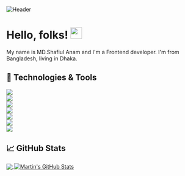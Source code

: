 <!-- More info, tips and tricks for making GitHub Profile README can be found in my article at https://towardsdatascience.com/build-a-stunning-readme-for-your-github-profile-9b80434fe5d7 -->

![Header](https://i.ibb.co/20k1CMhB/github-header-image.png "Header")



# Hello, folks! <img src="https://raw.githubusercontent.com/MartinHeinz/MartinHeinz/master/wave.gif" width="30px" height="30px" />

My name is MD.Shafiul Anam and I'm a Frontend developer. I'm from Bangladesh, living in Dhaka. 

## 🔧 Technologies & Tools  
![](https://img.shields.io/badge/Code-React-informational?style=flat&logo=react&logoColor=white&color=2bbc8a)  
![](https://img.shields.io/badge/Code-TailwindCSS-informational?style=flat&logo=tailwindcss&logoColor=white&color=2bbc8a)  
![](https://img.shields.io/badge/Code-JavaScript-informational?style=flat&logo=javascript&logoColor=white&color=2bbc8a)  
![](https://img.shields.io/badge/Code-HTML-informational?style=flat&logo=html5&logoColor=white&color=2bbc8a)  
![](https://img.shields.io/badge/Code-CSS-informational?style=flat&logo=css3&logoColor=white&color=2bbc8a)  
![](https://img.shields.io/badge/Database-MongoDB-informational?style=flat&logo=mongodb&logoColor=white&color=2bbc8a)  
![](https://img.shields.io/badge/Backend-Express-informational?style=flat&logo=express&logoColor=white&color=2bbc8a)  



## &#x1f4c8; GitHub Stats

<a href="https://github.com/shafiul-tonoy">
  <img align="center" src="https://github-readme-stats.vercel.app/api/top-langs/?username=shafiul-tonoy&hide=java,html,tex&title_color=ffffff&text_color=c9cacc&icon_color=2bbc8a&bg_color=1d1f21&langs_count=3" />
</a>
<a href="https://github.com/shafiul-tonoy">
  <img align="center" src="https://github-readme-stats.vercel.app/api?username=shafiul-tonoy&show_icons=true&line_height=27&count_private=true&title_color=ffffff&text_color=c9cacc&icon_color=2bbc8a&bg_color=1d1f21" alt="Martin's GitHub Stats" />
</a>



<!-- links to social media icons -->

<!-- icons with padding -->

[1.1]: http://i.imgur.com/tXSoThF.png (twitter icon with padding)
[2.1]: http://i.imgur.com/0o48UoR.png (github icon with padding)

<!-- icons without padding -->

[1.2]: http://i.imgur.com/wWzX9uB.png (twitter icon without padding)
[2.2]: http://i.imgur.com/9I6NRUm.png (github icon without padding)
[3.2]: https://raw.githubusercontent.com/MartinHeinz/MartinHeinz/master/linkedin-3-16.png (LinkedIn icon without padding)


<!-- links to your social media accounts -->

[1]: https://twitter.com/Martin_Heinz_
[2]: https://github.com/MartinHeinz
[3]: https://www.linkedin.com/in/heinz-martin/


<!-- Resources -->
<!-- Icons: https://simpleicons.org/ -->
<!-- GitHub Stats: https://github.com/anuraghazra/github-readme-stats -->
<!-- Emojis: https://emojipedia.org/emoji/ -->
<!-- HTML Emojis: https://www.fileformat.info/index.htm -->
<!-- Shields: https://shields.io/ -->
<!-- Awesome GitHub Profile README: https://github.com/abhisheknaiidu/awesome-github-profile-readme -->
